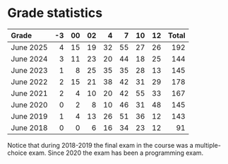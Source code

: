 # Grade statistics

| Grade     | -3 | 00 | 02 |  4 |  7 | 10 | 12 | Total |
|:----------|---:|---:|---:|---:|---:|---:|---:|------:|
| June 2025 |  4 | 15 | 19 | 32 | 55 | 27 | 26 |  192  |
| June 2024 |  3 | 11 | 23 | 20 | 44 | 18 | 25 |  144  |
| June 2023 |  1 |  8 | 25 | 35 | 35 | 28 | 13 |  145  |
| June 2022 |  2 | 15 | 21 | 38 | 42 | 31 | 29 |  178  |
| June 2021 |  2 |  4 | 10 | 20 | 42 | 55 | 33 |  167  |
| June 2020 |  0 |  2 |  8 | 10 | 46 | 31 | 48 |  145  |
| June 2019 |  1 |  4 | 13 | 26 | 51 | 36 | 12 |  143  |
| June 2018 |  0 |  0 |  6 | 16 | 34 | 23 | 12 |   91  | 

Notice that during 2018-2019 the final exam in the course was a multiple-choice exam. Since 2020 the exam has been a programming exam.

